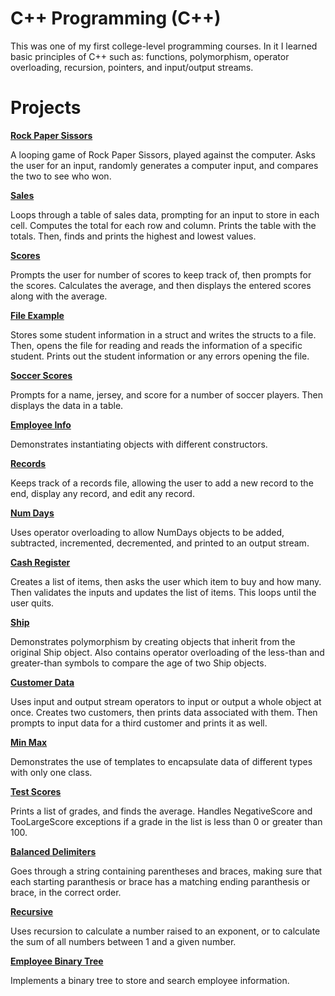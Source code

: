# C++ Programming (C++)

This was one of my first college-level programming courses. In it I learned basic principles of C++ such as: functions, polymorphism, operator overloading, recursion, pointers, and input/output streams.

# Projects

[**Rock Paper Sissors**](Rock%20Paper%20Sissors/)

A looping game of Rock Paper Sissors, played against the computer. Asks the user for an input, randomly generates a computer input, and compares the two to see who won.

[**Sales**](Sales/)

Loops through a table of sales data, prompting for an input to store in each cell. Computes the total for each row and column. Prints the table with the totals. Then, finds and prints the highest and lowest values.

[**Scores**](Sales/)

Prompts the user for number of scores to keep track of, then prompts for the scores. Calculates the average, and then displays the entered scores along with the average.

[**File Example**](File%20Example/)

Stores some student information in a struct and writes the structs to a file. Then, opens the file for reading and reads the information of a specific student. Prints out the student information or any errors opening the file.

[**Soccer Scores**](Soccer%20Scores/)

Prompts for a name, jersey, and score for a number of soccer players. Then displays the data in a table.

[**Employee Info**](Employee%20Info/)

Demonstrates instantiating objects with different constructors. 

[**Records**](Records/)

Keeps track of a records file, allowing the user to add a new record to the end, display any record, and edit any record.

[**Num Days**](Num%20Days/)

Uses operator overloading to allow NumDays objects to be added, subtracted, incremented, decremented, and printed to an output stream.

[**Cash Register**](Cash%20Register/)

Creates a list of items, then asks the user which item to buy and how many. Then validates the inputs and updates the list of items. This loops until the user quits.

[**Ship**](Ship/)

Demonstrates polymorphism by creating objects that inherit from the original Ship object. Also contains operator overloading of the less-than and greater-than symbols to compare the age of two Ship objects.

[**Customer Data**](Customer%20Data/)

Uses input and output stream operators to input or output a whole object at once. Creates two customers, then prints data associated with them. Then prompts to input data for a third customer and prints it as well.

[**Min Max**](Min%20Max/)

Demonstrates the use of templates to encapsulate data of different types with only one class.

[**Test Scores**](Test%20Scores/)

Prints a list of grades, and finds the average. Handles NegativeScore and TooLargeScore exceptions if a grade in the list is less than 0 or greater than 100.

[**Balanced Delimiters**](Balanced%20Delimiters/)

Goes through a string containing parentheses and braces, making sure that each starting paranthesis or brace has a matching ending paranthesis or brace, in the correct order.

[**Recursive**](Recursive/)

Uses recursion to calculate a number raised to an exponent, or to calculate the sum of all numbers between 1 and a given number.

[**Employee Binary Tree**](Employee%20Binary%20Tree/)

Implements a binary tree to store and search employee information.